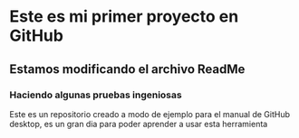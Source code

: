 # Este es mi primer proyecto en GitHub
## Estamos modificando el archivo ReadMe
### Haciendo algunas pruebas ingeniosas
Este es un repositorio creado a modo de ejemplo para el manual de GitHub desktop, es un gran dia para poder aprender a usar esta herramienta
